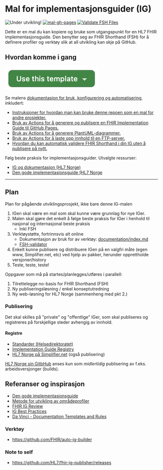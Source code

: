 # Mal for implementasjonsguider (IG)

![Under utvikling!](https://img.shields.io/badge/Status-Under%20utvikling-orange)
[![mal-gh-pages](https://github.com/HL7Norway/ig-mal/actions/workflows/mal-gh-pages.yml/badge.svg)](https://github.com/HL7Norway/ig-mal/actions/workflows/mal-gh-pages.yml)
[![Validate FSH Files](https://github.com/HL7Norway/ig-mal/actions/workflows/validate-fsh.yml/badge.svg)](https://github.com/HL7Norway/ig-mal/actions/workflows/validate-fsh.yml)

Dette er en mal du kan kopiere og bruke som utgangspunkt for en HL7 FHIR implementasjonsguide. Den benytter seg av FHIR Shorthand (FSH) for å definere profiler og verktøy slik at all utvikling kan skje på GitHub.

## Hvordan komme i gang

![Use this template](documentation/use-this-template.png)

Se malens [dokumentasjon for bruk, konfigurering og automatisering](documentation/index.md), inkludert:
- [Instruksjoner for hvordan man kan bruke denne repoen som en mal for andre prosjekter.](https://github.com/HL7Norway/ig-mal/blob/main/documentation/bruke-repo-som-mal.md)
- [Bruk av Actions for å generere og publisere en FHIR Implementation Guide til GitHub Pages.](https://github.com/HL7Norway/ig-mal/blob/main/documentation/action-mal-gh-pages.md)
- [Bruk av Actions for å generere PlantUML-diagrammer.](https://github.com/HL7Norway/ig-mal/blob/main/documentation/action-plant-uml.md)
- [Bruk av Actions for å laste opp innhold til en FTP-server.](https://github.com/HL7Norway/ig-mal/blob/main/documentation/action-deploy-to-ftp.md)
- [Hvordan du kan automatisk validere FHIR Shorthand i din IG uten å publisere på nytt.](https://github.com/HL7Norway/ig-mal/blob/main/documentation/action-validate-fsh.md)

Følg beste praksis for implementasjonsguider. Utvalgte ressurser:

- [IG og dokumentasjon (HL7 Norge)](https://hl7norway.github.io/best-practice/docs/IG-og-dokumentasjon/)
- [Den gode implementasjonsguide (HL7 Norge](https://hl7norway.github.io/best-practice/docs/dgi/#den-gode-implementasjonsguide)


---


## Plan

Plan for pågående utviklingsprosjekt, ikke bare denne IG-malen

1. IGen skal være en mal som skal kunne være grunnlag for nye IGer.
2. Malen skal gjøre det enkelt å følge beste praksis for IGer i henhold til nasjonal og internasjonal beste praksis
   - Inkl FSH 
4. Verktøystøtte, fortrinnsvis alt online
   - Dokumentasjon av bruk for av verktøy: [documentation/index.md](documentation/index.md)
   - [FSH-validator](https://github.com/HL7Norway/ig-mal/actions/workflows/validate-fsh.yml)
5. Enkelt kunne publisere og distribuere IGen på en valgfri måte (egen www, Simplifier.net, etc) ved hjelp av pakker, herunder opprettholde versjoner/history
6. Teste, teste, teste!

Oppgaver som må på startes/planlegges/utføres i parallell:

1. Tilrettelegge no-basis for FHIR Shorthand (FSH)
2. Ny publiseringsløsning / enkel konseptutredning
3. Ny web-løsning for HL7 Norge (sammenheng med pkt 2.)

### Publisering

Det skal skilles på "private" og "offentlige" IGer, som skal publiseres og registreres på forskjellige steder avhengig av innhold.

#### Registre

- [Standarder (Helsedirektoratet)](https://www.ehelse.no/standardisering/standarder)
- [Implementation Guide Registry](https://www.fhir.org/guides/registry/)
- [HL7 Norge på Simplifier.net](https://simplifier.net/organization/hl7norway/) (også publisering)

[HL7 Norge sin GitbHub](https://github.com/HL7Norway) anses kun som *midlertidig* publisering av f.eks. arbeidsversjonger (builds). 

## Referanser og inspirasjon

- [Den gode implementasjonsguide](https://hl7norway.github.io/best-practice/docs/dgi/#den-gode-implementasjonsguide)
- [Metode for utvikling av områdeprofiler](https://hl7norway.github.io/best-practice/docs/no-domain-metode/)
- [FHIR IG Review](https://confluence.hl7.org/display/FHIR/FHIR+IG+Review)
- [IG Best Practices](https://build.fhir.org/ig/FHIR/ig-guidance/best-practice.html)
- [Da Vinci - Documentation Templates and Rules](http://hl7.org/fhir/us/davinci-dtr/2.1.0-preview/index.html)

### Verktøy

- https://github.com/FHIR/auto-ig-builder

### Note to self

- https://github.com/HL7/fhir-ig-publisher/releases


